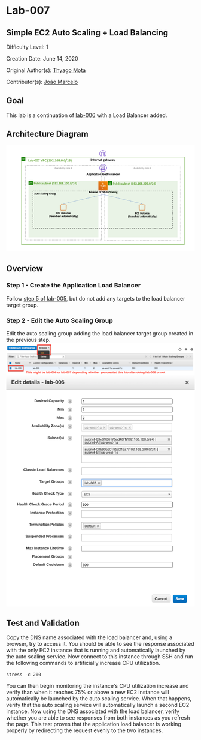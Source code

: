 # Lab-007

## Simple EC2 Auto Scaling + Load Balancing

Difficulty Level: 1

Creation Date: June 14, 2020

Original Author(s): [Thyago Mota](https://github.com/thyagomota)

Contributor(s): [João Marcelo](https://github.com/jmhal)

## Goal
This lab is a continuation of [lab-006](../lab-006) with a Load Balancer added.

## Architecture Diagram
![lab-007-arch-01](images/lab-007-arch-01.png)

## Overview

### Step 1 - Create the Application Load Balancer

Follow [step 5 of lab-005](../lab-005), but do not add any targets to the load balancer target group.  

### Step 2 - Edit the Auto Scaling Group

Edit the auto scaling group adding the load balancer target group created in the previous step.
![lab-007-scrn-01](images/lab-007-scrn-01.png)
![lab-007-scrn-02](images/lab-007-scrn-02.png)

## Test and Validation
Copy the DNS name associated with the load balancer and, using a browser, try to access it. You should be able to see the response associated with the only EC2 instance that is running and automatically launched by the auto scaling service. Now connect to this instance through SSH and run the following commands to artificially increase CPU utilization.

```
stress -c 200
```
You can then begin monitoring the instance's CPU utilization increase and verify than when it reaches 75% or above a new EC2 instance will automatically be launched by the auto scaling service. When that happens, verify that the auto scaling service will automatically launch a second EC2 instance. Now using the DNS associated with the load balancer, verify whether you are able to see responses from both instances as you refresh the page. This test proves that the application load balancer is working properly by redirecting the request evenly to the two instances.
